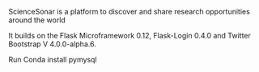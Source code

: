 ScienceSonar is a platform to discover and share research opportunities around the world

It builds on the Flask Microframework 0.12, Flask-Login 0.4.0 and Twitter Bootstrap V 4.0.0-alpha.6.

Run Conda install pymysql